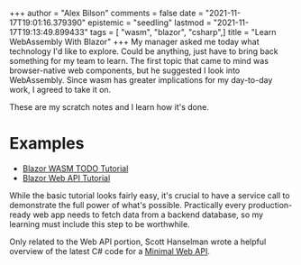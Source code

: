 +++
author = "Alex Bilson"
comments = false
date = "2021-11-17T19:01:16.379390"
epistemic = "seedling"
lastmod = "2021-11-17T19:13:49.899433"
tags = [ "wasm", "blazor", "csharp",]
title = "Learn WebAssembly With Blazor"
+++
My manager asked me today what technology I'd like to explore. Could be anything, just have to bring back something for my team to learn. The first topic that came to mind was browser-native web components, but he suggested I look into WebAssembly. Since wasm has greater implications for my day-to-day work, I agreed to take it on.

These are my scratch notes and I learn how it's done.

# Examples

- [Blazor WASM TODO Tutorial](https://docs.microsoft.com/en-us/aspnet/core/tutorials/build-a-blazor-app?view=aspnetcore-6.0&pivots=webassembly)
- [Blazor Web API Tutorial](https://docs.microsoft.com/en-us/aspnet/core/blazor/call-web-api?view=aspnetcore-6.0&pivots=webassembly)

While the basic tutorial looks fairly easy, it's crucial to have a service call to demonstrate the full power of what's possible. Practically every production-ready web app needs to fetch data from a backend database, so my learning must include this step to be worthwhile.

Only related to the Web API portion, Scott Hanselman wrote a helpful overview of the latest C# code for a [Minimal Web API](https://www.hanselman.com/blog/exploring-a-minimal-web-api-with-aspnet-core-6).